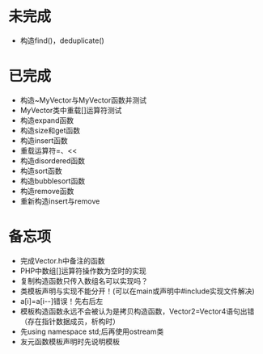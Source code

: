 # 未完成  
*  构造find()，deduplicate()  


# 已完成  
*  构造~MyVector与MyVector函数并测试  
*  MyVector类中重载[]运算符测试  
*  构造expand函数  
*  构造size和get函数  
*  构造insert函数  
*  重载运算符=、<<  
*  构造disordered函数  
*  构造sort函数  
*  构造bubblesort函数  
*  构造remove函数  
*  重新构造insert与remove  




# 备忘项  
*  完成Vector.h中备注的函数  
*  PHP中数组[]运算符操作数为空时的实现  
*  复制构造函数只传入数组名可以实现吗？  
*  类模板声明与实现不能分开！(可以在main或声明中#include实现文件解决)  
*  a[i]=a[i--]错误！先右后左  
*  模板构造函数永远不会被认为是拷贝构造函数，Vector2=Vector4语句出错（存在指针数据成员，析构时）  
*  先using namespace std;后再使用ostream类  
*  友元函数模板声明时先说明模板  